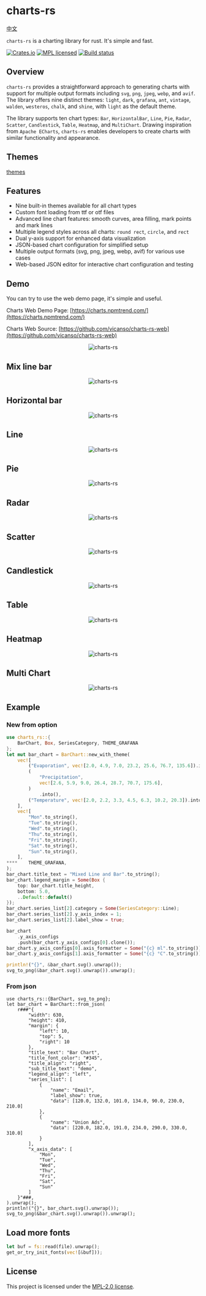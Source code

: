 # charts-rs

[中文](./README-zh.md)

`charts-rs` is a charting library for rust. It's simple and fast.

[![Crates.io][crates-badge]][crates-url]
[![MPL licensed][mpl2-badge]][mpl2-url]
[![Build status](https://github.com/vicanso/charts-rs/actions/workflows/ci.yml/badge.svg?branch=main)](https://github.com/vicanso/charts-rs/actions/workflows/ci.yml)

[crates-badge]: https://img.shields.io/crates/v/charts-rs.svg
[crates-url]: https://crates.io/crates/charts-rs
[mpl2-badge]: https://img.shields.io/badge/license-mpl2-blue.svg
[mpl2-url]: https://github.com/vicanso/charts-rs/blob/main/LICENSE

## Overview

`charts-rs` provides a straightforward approach to generating charts with support for multiple output formats including `svg`, `png`, `jpeg`, `webp`, and `avif`. The library offers nine distinct themes: `light`, `dark`, `grafana`, `ant`, `vintage`, `walden`, `westeros`, `chalk`, and `shine`, with `light` as the default theme. 

The library supports ten chart types: `Bar`, `HorizontalBar`, `Line`, `Pie`, `Radar`, `Scatter`, `Candlestick`, `Table`, `Heatmap`, and `MultiChart`. Drawing inspiration from `Apache ECharts`, `charts-rs` enables developers to create charts with similar functionality and appearance.

## Themes

[themes](./theme.md)

## Features

- Nine built-in themes available for all chart types
- Custom font loading from ttf or otf files
- Advanced line chart features: smooth curves, area filling, mark points and mark lines
- Multiple legend styles across all charts: `round rect`, `circle`, and `rect`
- Dual y-axis support for enhanced data visualization
- JSON-based chart configuration for simplified setup
- Multiple output formats (svg, png, jpeg, webp, avif) for various use cases
- Web-based JSON editor for interactive chart configuration and testing

## Demo

You can try to use the web demo page, it's simple and useful.

Charts Web Demo Page: [https://charts.npmtrend.com/](https://charts.npmtrend.com/)

Charts Web Source: [https://github.com/vicanso/charts-rs-web](https://github.com/vicanso/charts-rs-web)

<p align="center">
    <img src="./asset/image/charts-demo.png" alt="charts-rs">
</p>

## Mix line bar

<p align="center">
    <img src="./asset/image/mix-line-bar.png" alt="charts-rs">
</p>

## Horizontal bar

<p align="center">
    <img src="./asset/image/horizontal-bar.png" alt="charts-rs">
</p>

## Line

<p align="center">
    <img src="./asset/image/line.png" alt="charts-rs">
</p>

## Pie

<p align="center">
    <img src="./asset/image/pie.png" alt="charts-rs">
</p>

## Radar

<p align="center">
    <img src="./asset/image/radar.png" alt="charts-rs">
</p>

## Scatter

<p align="center">
    <img src="./asset/image/scatter.png" alt="charts-rs">
</p>

## Candlestick

<p align="center">
    <img src="./asset/image/candlestick.png" alt="charts-rs">
</p>

## Table

<p align="center">
    <img src="./asset/image/table.avif" alt="charts-rs">
</p>

## Heatmap

<p align="center">
    <img src="./asset/image/heatmap.png" alt="charts-rs">
</p>

## Multi Chart

<p align="center">
    <img src="./asset/image/multi-chart.webp" alt="charts-rs">
</p>

## Example

### New from option

```rust
use charts_rs::{
    BarChart, Box, SeriesCategory, THEME_GRAFANA
};
let mut bar_chart = BarChart::new_with_theme(
    vec![
        ("Evaporation", vec![2.0, 4.9, 7.0, 23.2, 25.6, 76.7, 135.6]).into(),
        (
            "Precipitation",
            vec![2.6, 5.9, 9.0, 26.4, 28.7, 70.7, 175.6],
        )
            .into(),
        ("Temperature", vec![2.0, 2.2, 3.3, 4.5, 6.3, 10.2, 20.3]).into(),
    ],
    vec![
        "Mon".to_string(),
        "Tue".to_string(),
        "Wed".to_string(),
        "Thu".to_string(),
        "Fri".to_string(),
        "Sat".to_string(),
        "Sun".to_string(),
    ],
****    THEME_GRAFANA,
);
bar_chart.title_text = "Mixed Line and Bar".to_string();
bar_chart.legend_margin = Some(Box {
    top: bar_chart.title_height,
    bottom: 5.0,
    ..Default::default()
});
bar_chart.series_list[2].category = Some(SeriesCategory::Line);
bar_chart.series_list[2].y_axis_index = 1;
bar_chart.series_list[2].label_show = true;

bar_chart
    .y_axis_configs
    .push(bar_chart.y_axis_configs[0].clone());
bar_chart.y_axis_configs[0].axis_formatter = Some("{c} ml".to_string());
bar_chart.y_axis_configs[1].axis_formatter = Some("{c} °C".to_string());

println!("{}", &bar_chart.svg().unwrap());
svg_to_png(&bar_chart.svg().unwrap()).unwrap();
```

### From json

```rust,no_run
use charts_rs::{BarChart, svg_to_png};
let bar_chart = BarChart::from_json(
    r###"{
        "width": 630,
        "height": 410,
        "margin": {
            "left": 10,
            "top": 5,
            "right": 10
        },
        "title_text": "Bar Chart",
        "title_font_color": "#345",
        "title_align": "right",
        "sub_title_text": "demo",
        "legend_align": "left",
        "series_list": [
            {
                "name": "Email",
                "label_show": true,
                "data": [120.0, 132.0, 101.0, 134.0, 90.0, 230.0, 210.0]
            },
            {
                "name": "Union Ads",
                "data": [220.0, 182.0, 191.0, 234.0, 290.0, 330.0, 310.0]
            }
        ],
        "x_axis_data": [
            "Mon",
            "Tue",
            "Wed",
            "Thu",
            "Fri",
            "Sat",
            "Sun"
        ]
    }"###,
).unwrap();
println!("{}", bar_chart.svg().unwrap());
svg_to_png(&bar_chart.svg().unwrap()).unwrap();
```

## Load more fonts

```rust
let buf = fs::read(file).unwrap();
get_or_try_init_fonts(vec![&buf]));
```

## License

This project is licensed under the [MPL-2.0 license].

[MPL-2.0 license]: https://github.com/vicanso/charts-rs/blob/main/LICENSE
